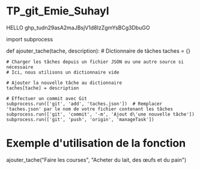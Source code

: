 # TP_git_Emie_Suhayl

HELLO
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

import subprocess

def ajouter_tache(tache, description):
    # Dictionnaire de tâches
    taches = {}
    
    # Charger les tâches depuis un fichier JSON ou une autre source si nécessaire
    # Ici, nous utilisons un dictionnaire vide
    
    # Ajouter la nouvelle tâche au dictionnaire
    taches[tache] = description
    
    # Effectuer un commit avec Git
    subprocess.run(['git', 'add', 'taches.json'])  # Remplacer 'taches.json' par le nom de votre fichier contenant les tâches
    subprocess.run(['git', 'commit', '-m', 'Ajout d\'une nouvelle tâche'])
    subprocess.run(['git', 'push', 'origin', 'manageTask'])

# Exemple d'utilisation de la fonction
ajouter_tache("Faire les courses", "Acheter du lait, des œufs et du pain")

